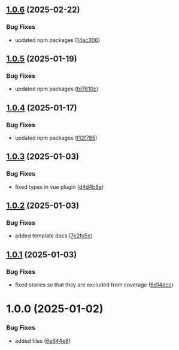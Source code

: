 ## [1.0.6](https://github.com/kouts/vite-treeshakable-library/compare/v1.0.5...v1.0.6) (2025-02-22)


### Bug Fixes

* updated npm packages ([14ac306](https://github.com/kouts/vite-treeshakable-library/commit/14ac3069ab17af17c7e983fbf4d9551d963d7098))

## [1.0.5](https://github.com/kouts/vite-treeshakable-library/compare/v1.0.4...v1.0.5) (2025-01-19)


### Bug Fixes

* updated npm packages ([fd7810c](https://github.com/kouts/vite-treeshakable-library/commit/fd7810cdba29623bf7048bbb5092e5f8a3eab878))

## [1.0.4](https://github.com/kouts/vite-treeshakable-library/compare/v1.0.3...v1.0.4) (2025-01-17)


### Bug Fixes

* updated npm packages ([f12f785](https://github.com/kouts/vite-treeshakable-library/commit/f12f785d1bbff60d926e20a8b56404c937863cff))

## [1.0.3](https://github.com/kouts/vite-treeshakable-library/compare/v1.0.2...v1.0.3) (2025-01-03)


### Bug Fixes

* fixed types in vue plugin ([d4d4b6e](https://github.com/kouts/vite-treeshakable-library/commit/d4d4b6e1559e383092334b625f1bc94d0dc29da2))

## [1.0.2](https://github.com/kouts/vite-treeshakable-library/compare/v1.0.1...v1.0.2) (2025-01-03)


### Bug Fixes

* added template docs ([7e2fd5e](https://github.com/kouts/vite-treeshakable-library/commit/7e2fd5e412b5f29e23b7f5f45e56d9d1b3e760ef))

## [1.0.1](https://github.com/kouts/vite-treeshakable-library/compare/v1.0.0...v1.0.1) (2025-01-03)


### Bug Fixes

* fixed stories so that they are excluded from coverage ([6d14dcc](https://github.com/kouts/vite-treeshakable-library/commit/6d14dcc898e84a9062b187f01e7f1d1030267f28))

# 1.0.0 (2025-01-02)


### Bug Fixes

* added files ([6e644e8](https://github.com/kouts/vite-treeshakable-library/commit/6e644e8c3503673cad3b1575c2c85425ffae7fa5))
